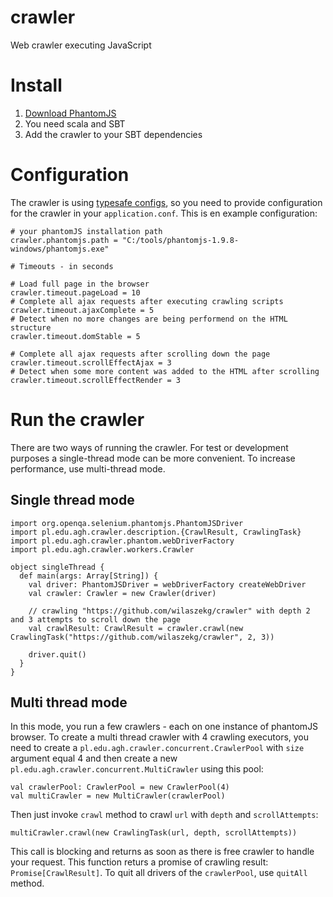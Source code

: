 crawler
=======

Web crawler executing JavaScript

# Install
1. [Download PhantomJS](http://phantomjs.org/download.html)
2. You need scala and SBT
3. Add the crawler to your SBT dependencies

# Configuration
The crawler is using [typesafe configs](https://github.com/typesafehub/config), so you need to provide configuration for the crawler in your `application.conf`. This is en example configuration:
```
# your phantomJS installation path
crawler.phantomjs.path = "C:/tools/phantomjs-1.9.8-windows/phantomjs.exe"

# Timeouts - in seconds

# Load full page in the browser
crawler.timeout.pageLoad = 10
# Complete all ajax requests after executing crawling scripts
crawler.timeout.ajaxComplete = 5
# Detect when no more changes are being performend on the HTML structure
crawler.timeout.domStable = 5

# Complete all ajax requests after scrolling down the page
crawler.timeout.scrollEffectAjax = 3
# Detect when some more content was added to the HTML after scrolling
crawler.timeout.scrollEffectRender = 3
```

# Run the crawler
There are two ways of running the crawler. For test or development purposes a single-thread mode can be more convenient. To increase performance, use multi-thread mode.

## Single thread mode
```
import org.openqa.selenium.phantomjs.PhantomJSDriver
import pl.edu.agh.crawler.description.{CrawlResult, CrawlingTask}
import pl.edu.agh.crawler.phantom.webDriverFactory
import pl.edu.agh.crawler.workers.Crawler

object singleThread {
  def main(args: Array[String]) {
    val driver: PhantomJSDriver = webDriverFactory createWebDriver
    val crawler: Crawler = new Crawler(driver)

    // crawling "https://github.com/wilaszekg/crawler" with depth 2 and 3 attempts to scroll down the page
    val crawlResult: CrawlResult = crawler.crawl(new CrawlingTask("https://github.com/wilaszekg/crawler", 2, 3))

    driver.quit()
  }
}

```

## Multi thread mode
In this mode, you run a few crawlers - each on one instance of phantomJS browser. To create a multi thread crawler with 4 crawling executors, you need to create a `pl.edu.agh.crawler.concurrent.CrawlerPool` with `size` argument equal 4 and then create a new `pl.edu.agh.crawler.concurrent.MultiCrawler` using this pool:
```
val crawlerPool: CrawlerPool = new CrawlerPool(4)
val multiCrawler = new MultiCrawler(crawlerPool)
```

Then just invoke `crawl` method to crawl `url` with `depth` and `scrollAttempts`:
```
multiCrawler.crawl(new CrawlingTask(url, depth, scrollAttempts))
```

This call is blocking and returns as soon as there is free crawler to handle your request. This function returs a promise of crawling result: `Promise[CrawlResult]`.
To quit all drivers of the `crawlerPool`, use `quitAll` method.
